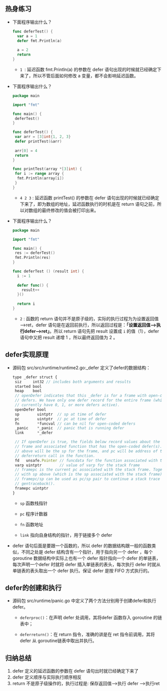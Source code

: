 ## 热身练习

- 下面程序输出什么？

  ```go
  func deferTest() {
    var a = 1
    defer fmt.Println(a)
    
    a = 2
    return
  }
  ```

  - `1 `: 延迟函数 fmt.Println(a) 的参数在 defer 语句出现的时候就已经确定下来了，所以不管后面如何修改 a 变量，都不会影响延迟函数。

- 下面程序输出什么？

  ```go
  package main
  
  import "fmt"
  
  func main() {
   deferTest()
  }
  
  func deferTest() {
   var arr = [3]int{1, 2, 3}
   defer printTest(&arr)
   
   arr[0] = 4
   return
  }
  
  func printTest(array *[3]int) {
   for i := range array {
    fmt.Println(array[i])
   }
  }
  ```

  - `4 2 3` : 延迟函数 printTest() 的参数在 defer 语句出现的时候就已经确定下来了，即为数组的地址，延迟函数执行的时机是在 return 语句之前，所以对数组的最终修改的值会被打印出来。

- 下面程序输出什么？

  ```go
  package main
  
  import "fmt"
  
  func main() {
   res := deferTest()
   fmt.Println(res)
  }
  
  func deferTest () (result int) {
    i := 1
    
    defer func() {
      result++
    }()
    
    return i
  }
  ```

  - `2` : 函数的 return 语句并不是原子级的，实际的执行过程为为设置返回值—>ret，defer 语句是在返回前执行，所以返回过程是：**「设置返回值—>执行defer—>ret」**。所以 return 语句先把 result 设置成 `i` 的值（1），defer 语句中又把 result 递增 1 ，所以最终返回值为 2 。

## defer实现原理

- 源码包 src/src/runtime/runtime2.go:_defer 定义了defer的数据结构：

  ```javascript
  type _defer struct {
   siz     int32 // includes both arguments and results
   started bool
   heap    bool
   // openDefer indicates that this _defer is for a frame with open-coded
   // defers. We have only one defer record for the entire frame (which may
   // currently have 0, 1, or more defers active).
   openDefer bool
   sp        uintptr  // sp at time of defer
   pc        uintptr  // pc at time of defer
   fn        *funcval // can be nil for open-coded defers
   _panic    *_panic  // panic that is running defer
   link      *_defer
  
   // If openDefer is true, the fields below record values about the stack
   // frame and associated function that has the open-coded defer(s). sp
   // above will be the sp for the frame, and pc will be address of the
   // deferreturn call in the function.
   fd   unsafe.Pointer // funcdata for the function associated with the frame
   varp uintptr        // value of varp for the stack frame
   // framepc is the current pc associated with the stack frame. Together,
   // with sp above (which is the sp associated with the stack frame),
   // framepc/sp can be used as pc/sp pair to continue a stack trace via
   // gentraceback().
   framepc uintptr
  }
  ```
  
  - `sp` 函数栈指针
  
  - `pc` 程序计数器
  
  - `fn` 函数地址
  
  - `link` 指向自身结构的指针，用于链接多个 defer
  

- defer 语句后面是要跟一个函数的，所以 defer 的数据结构跟一般的函数类似，不同之处是 defer 结构含有一个指针，用于指向另一个 defer ，每个 goroutine 数据结构中实际上也有一个 defer 指针指向一个 defer 的单链表，每次声明一个defer 时就将 defer 插入单链表的表头，每次执行 defer 时就从单链表的表头取出一个 defer 执行。保证 defer 是按 FIFO 方式执行的。

## defer的创建和执行

- 源码包 src/runtime/panic.go 中定义了两个方法分别用于创建defer和执行defer。

  - `deferproc()`：在声明 defer 处调用，其将defer 函数存入 goroutine 的链表中；

  - `deferreturn()`：在 return 指令，准确的讲是在 ret 指令前调用，其将 defer 从 goroutine链表中取出并执行。

## 归纳总结

1. defer 定义的延迟函数的参数在 defer 语句出时就已经确定下来了
2. defer 定义顺序与实际执行顺序相反
3. return 不是原子级操作的，执行过程是: 保存返回值—>执行 defer —>执行ret